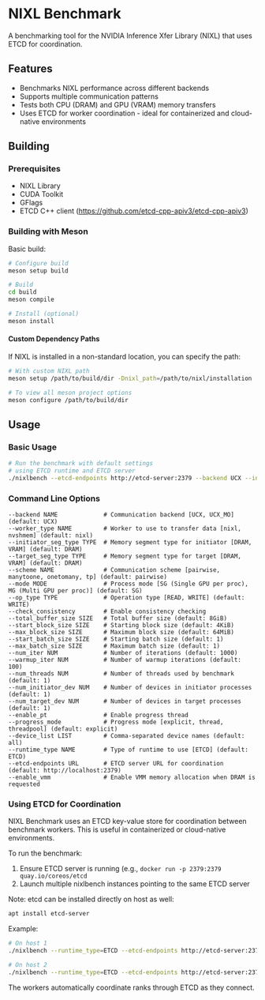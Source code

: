 <!--
SPDX-FileCopyrightText: Copyright (c) 2025 NVIDIA CORPORATION & AFFILIATES. All rights reserved.
SPDX-License-Identifier: Apache-2.0

Licensed under the Apache License, Version 2.0 (the "License");
you may not use this file except in compliance with the License.
You may obtain a copy of the License at

http://www.apache.org/licenses/LICENSE-2.0

Unless required by applicable law or agreed to in writing, software
distributed under the License is distributed on an "AS IS" BASIS,
WITHOUT WARRANTIES OR CONDITIONS OF ANY KIND, either express or implied.
See the License for the specific language governing permissions and
limitations under the License.
-->

# NIXL Benchmark

A benchmarking tool for the NVIDIA Inference Xfer Library (NIXL) that uses ETCD for coordination.

## Features

- Benchmarks NIXL performance across different backends
- Supports multiple communication patterns
- Tests both CPU (DRAM) and GPU (VRAM) memory transfers
- Uses ETCD for worker coordination - ideal for containerized and cloud-native environments

## Building

### Prerequisites

- NIXL Library
- CUDA Toolkit
- GFlags
- ETCD C++ client (https://github.com/etcd-cpp-apiv3/etcd-cpp-apiv3)

### Building with Meson

Basic build:
```bash
# Configure build
meson setup build

# Build
cd build
meson compile

# Install (optional)
meson install
```

#### Custom Dependency Paths

If NIXL is installed in a non-standard location, you can specify the path:

```bash
# With custom NIXL path
meson setup /path/to/build/dir -Dnixl_path=/path/to/nixl/installation

# To view all meson project options
meson configure /path/to/build/dir
```

## Usage

### Basic Usage

```bash
# Run the benchmark with default settings
# using ETCD runtime and ETCD server
./nixlbench --etcd-endpoints http://etcd-server:2379 --backend UCX --initiator_seg_type VRAM
```

### Command Line Options

```
--backend NAME             # Communication backend [UCX, UCX_MO] (default: UCX)
--worker_type NAME         # Worker to use to transfer data [nixl, nvshmem] (default: nixl)
--initiator_seg_type TYPE  # Memory segment type for initiator [DRAM, VRAM] (default: DRAM)
--target_seg_type TYPE     # Memory segment type for target [DRAM, VRAM] (default: DRAM)
--scheme NAME              # Communication scheme [pairwise, manytoone, onetomany, tp] (default: pairwise)
--mode MODE                # Process mode [SG (Single GPU per proc), MG (Multi GPU per proc)] (default: SG)
--op_type TYPE             # Operation type [READ, WRITE] (default: WRITE)
--check_consistency        # Enable consistency checking
--total_buffer_size SIZE   # Total buffer size (default: 8GiB)
--start_block_size SIZE    # Starting block size (default: 4KiB)
--max_block_size SIZE      # Maximum block size (default: 64MiB)
--start_batch_size SIZE    # Starting batch size (default: 1)
--max_batch_size SIZE      # Maximum batch size (default: 1)
--num_iter NUM             # Number of iterations (default: 1000)
--warmup_iter NUM          # Number of warmup iterations (default: 100)
--num_threads NUM          # Number of threads used by benchmark (default: 1)
--num_initiator_dev NUM    # Number of devices in initiator processes (default: 1)
--num_target_dev NUM       # Number of devices in target processes (default: 1)
--enable_pt                # Enable progress thread
--progress_mode            # Progress mode [explicit, thread, threadpool] (default: explicit)
--device_list LIST         # Comma-separated device names (default: all)
--runtime_type NAME        # Type of runtime to use [ETCD] (default: ETCD)
--etcd-endpoints URL       # ETCD server URL for coordination (default: http://localhost:2379)
--enable_vmm               # Enable VMM memory allocation when DRAM is requested
```

### Using ETCD for Coordination

NIXL Benchmark uses an ETCD key-value store for coordination between benchmark workers. This is useful in containerized or cloud-native environments.

To run the benchmark:

1. Ensure ETCD server is running (e.g., `docker run -p 2379:2379 quay.io/coreos/etcd`
2. Launch multiple nixlbench instances pointing to the same ETCD server

Note: etcd can be installed directly on host as well:
```bash
apt install etcd-server
```

Example:
```bash
# On host 1
./nixlbench --runtime_type=ETCD --etcd-endpoints http://etcd-server:2379 --backend UCX --seg_type VRAM

# On host 2
./nixlbench --runtime_type=ETCD --etcd-endpoints http://etcd-server:2379 --backend UCX --seg_type VRAM
```

The workers automatically coordinate ranks through ETCD as they connect.
